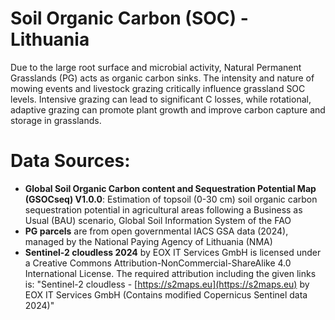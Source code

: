 # Soil Organic Carbon (SOC) - Lithuania
Due to the large root surface and microbial activity, Natural Permanent Grasslands (PG) acts as organic carbon sinks. The intensity and nature of mowing events and livestock grazing critically influence grassland SOC levels. Intensive grazing can lead to significant C losses, while rotational, adaptive grazing can promote plant growth and improve carbon capture and storage in grasslands.

# Data Sources:
- **Global Soil Organic Carbon content and Sequestration Potential Map (GSOCseq) V1.0.0**: Estimation of topsoil (0-30 cm) soil organic carbon sequestration potential in agricultural areas following a Business as Usual (BAU) scenario, Global Soil Information System of the FAO
- **PG parcels** are from open governmental IACS GSA data (2024), managed by the National Paying Agency of Lithuania (NMA)
- **Sentinel-2 cloudless 2024** by EOX IT Services GmbH is licensed under a Creative Commons Attribution-NonCommercial-ShareAlike 4.0 International License. The required attribution including the given links is: "Sentinel-2 cloudless - [https://s2maps.eu](https://s2maps.eu) by EOX IT Services GmbH (Contains modified Copernicus Sentinel data 2024)"
